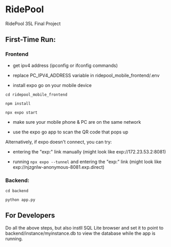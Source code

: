 # RidePool
 RidePool 35L Final Project

 ## First-Time Run:
 

 ### Frontend
 
 - get ipv4 address (ipconfig or ifconfig commands)
 
 - replace PC_IPV4_ADDRESS variable in ridepool_mobile_frontend/.env

 - install expo go on your mobile device

 `cd ridepool_mobile_frontend`

 `npm install`
 
 `npx expo start`
 
 - make sure your mobile phone & PC are on the same network
 
 - use the expo go app to scan the QR code that pops up

 Alternatively, if expo doesn't connect, you can try:

 - entering the "exp:" link manually (might look like exp://172.23.53.2:8081)

 - running `npx expo --tunnel` and entering the "exp:" link (might look like exp://njzgnlw-anonymous-8081.exp.direct)
 
 ### Backend:
 
 `cd backend`
 
 `python app.py`


 ## For Developers

 Do all the above steps, but also instll SQL Lite browser and set it to point to backend/instance/myinstance.db to view the database while the app is running. 
